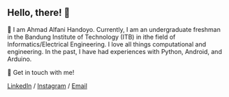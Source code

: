 ## Hello, there! 👋

<!--
**blueguy42/blueguy42** is a ✨ _special_ ✨ repository because its `README.md` (this file) appears on your GitHub profile.
-->
💬 I am Ahmad Alfani Handoyo. Currently, I am an undergraduate freshman in the Bandung Institute of Technology (ITB) in ithe field of Informatics/Electrical Engineering. I love all things computational and engineering. In the past, I have had experiences with Python, Android, and Arduino.

🔗 Get in touch with me!

[LinkedIn](https://www.linkedin.com/in/ahmad-alfani-handoyo/) / [Instagram](https://www.instagram.com/afanhandoyo_) / [Email](ahmadalfanihandoyo1@gmail.com)
